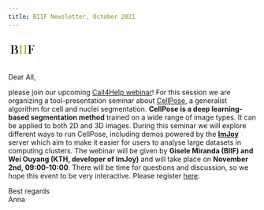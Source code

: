 ```yaml
---
title: BIIF Newsletter, October 2021
---
```

![BIIF logo](/images/biif_logo_white.png )

Dear All,

please join our upcoming [Call4Help webinar](https://www.scilifelab.se/event/bioimage-informatics-call4help-5/)! For this session we are organizing a tool-presentation seminar about [CellPose](https://github.com/MouseLand/cellpose), a generalist algorithm for cell and nuclei segmentation. **CellPose is a deep learning-based segmentation method** trained on a wide range of image types. It can be applied to both 2D and 3D images. During this seminar we will explore different ways to run CellPose, including demos powered by the **[ImJoy](https://imjoy.io/)** server which aim to make it easier for users to analyse large datasets in computing clusters. The webinar will be given by **Gisele Miranda (BIIF) and Wei Ouyang (KTH, developer of ImJoy)** and will take place on **November 2nd, 09:00-10:00**. There will be time for questions and discussion, so we hope this event to be very interactive. Please register [here](https://forms.gle/AxaaShMwY4hdkGsX6).

Best regards  
Anna
